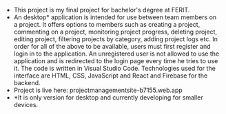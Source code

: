 * This project is my final project for bachelor's degree at FERIT.
* An desktop* application is intended for use between team members on a project. It offers options to members such as creating a project, commenting on a project, monitoring project progress, deleting project, editing project, filtering projects by category, adding project logs etc. In order for all of the above to be available, users must first register and login in to the application. An unregistered user is not allowed to use the application and is redirected to the login page every time he tries to use it. The code is written in Visual Studio Code. Technologies used for the interface are HTML, CSS, JavaScript and React and Firebase for the backend.
* Project is live here: projectmanagementsite-b7155.web.app
* *It is only version for desktop and currently developing for smaller devices.
